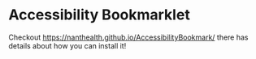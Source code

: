 # Accessibility Bookmarklet

Checkout https://nanthealth.github.io/AccessibilityBookmark/ there has details about how you can install it!
